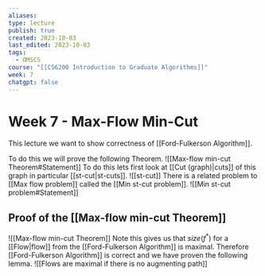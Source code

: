 ```yaml
---
aliases: 
type: lecture
publish: true
created: 2023-10-03
last_edited: 2023-10-03
tags:
  - OMSCS
course: "[[CS6200 Introduction to Graduate Algorithms]]"
week: 7
chatgpt: false
---
```

# Week 7 - Max-Flow Min-Cut

This lecture we want to show correctness of [[Ford-Fulkerson Algorithm]].

To do this we will prove the following Theorem.
![[Max-flow min-cut Theorem#Statement]]
To do this lets first look at [[Cut (graph)|cuts]] of this graph in particular [[st-cut|st-cuts]].
![[st-cut]]
There is a related problem to [[Max flow problem]] called the [[Min st-cut problem]].
![[Min st-cut problem#Statement]]

## Proof of the [[Max-flow min-cut Theorem]]
![[Max-flow min-cut Theorem]]
Note this gives us that $size(f^{\ast})$ for a [[Flow|flow]] from the [[Ford-Fulkerson Algorithm]] is maximal. Therefore [[Ford-Fulkerson Algorithm]] is correct and we have proven the following lemma.
![[Flows are maximal if there is no augmenting path]]
